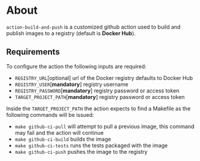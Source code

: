 # About

`action-build-and-push` is a customized github action used to build and publish images to a registry (default is **Docker Hub**).

## Requirements

To configure the action the following inputs are required:

- `REGISTRY_URL`[optional] url of the Docker registry defaults to Docker Hub
- `REGISTRY_USER`[**mandatory**] registry username
- `REGISTRY_PASSWORD`[**mandatory**] registry password or access token
- `TARGET_PROJECT_PATH`[**mandatory**] registry password or access token

Inside the `TARGET_PROJECT_PATH` the action expects to find a Makefile as the following commands will be issued:

- `make github-ci-pull` will attempt to pull a previous image, this command may fail and the action will continue
- `make github-ci-build` builds the image
- `make github-ci-tests` runs the tests packaged with the image
- `make github-ci-push` pushes the image to the registry

